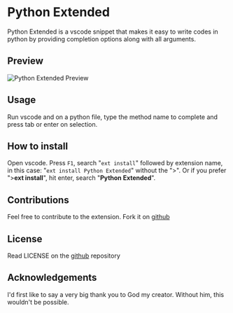 # Python Extended

Python Extended is a vscode snippet that makes it easy to write codes in python by providing completion options along with all arguments.

## Preview

![Python Extended Preview](https://raw.githubusercontent.com/tushortz/vscode-Python-Extended/master/images/preview.gif)

## Usage

Run vscode and on a python file, type the method name to complete and press tab or enter on selection.


## How to install
Open vscode. Press `F1`, search "`ext install`" followed by extension name, in this case: "`ext install Python Extended`" without the ">".
Or if you prefer ">**ext install**", hit enter, search "**Python Extended**".


## Contributions

Feel free to contribute to the extension. Fork it on [github](https://github.com/tushortz/vscode-Python-Extended)

## License

Read LICENSE on the [github](https://github.com/tushortz/vscode-Python-Extended) repository

## Acknowledgements
I'd first like to say a very big thank you to God my creator. Without him, this wouldn't be possible.
